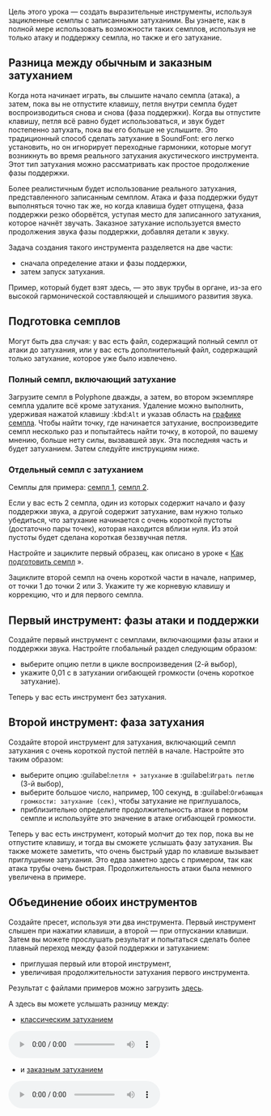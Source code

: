 Цель этого урока — создать выразительные инструменты, используя зацикленные семплы с записанными затуханими.
Вы узнаете, как в полной мере использовать возможности таких семплов, используя не только атаку и поддержку семпла, но также и его затухание.


## Разница между обычным и заказным затуханием


Когда нота начинает играть, вы слышите начало семпла (атака), а затем, пока вы не отпустите клавишу, петля внутри семпла будет воспроизводиться снова и снова (фаза поддержки).
Когда вы отпустите клавишу, петля всё равно будет использоваться, и звук будет постепенно затухать, пока вы его больше не услышите.
Это традиционный способ сделать затухание в SoundFont: его легко установить, но он игнорирует переходные гармоники, которые могут возникнуть во время реального затухания акустического инструмента.
Этот тип затухания можно рассматривать как простое продолжение фазы поддержки.

Более реалистичным будет использование реального затухания, представленного записанным семплом.
Атака и фаза поддержки будут выполняться точно так же, но когда клавиша будет отпущена, фаза поддержки резко оборвётся, уступая место для записанного затухания, которое начнёт звучать.
Заказное затухание используется вместо продолжения звука фазы поддержки, добавляя детали к звуку.

Задача создания такого инструмента разделяется на две части:

* сначала определение атаки и фазы поддержки,
* затем запуск затухания.

Пример, который будет взят здесь, — это звук трубы в органе, из-за его высокой гармонической составляющей и слышимого развития звука.


## Подготовка семплов


Могут быть два случая: у вас есть файл, содержащий полный семпл от атаки до затухания, или у вас есть дополнительный файл, содержащий только затухание, которое уже было извлечено.


### Полный семпл, включающий затухание


Загрузите семпл в Polyphone дважды, а затем, во втором экземпляре семпла удалите всё кроме затухания.
Удаление можно выполнить, удерживая нажатой клавишу :kbd:`Alt` и указав область на [графике семпла](manual/soundfont-editor/editing-pages/sample-editor.md#doc_graph).
Чтобы найти точку, где начинается затухание, воспроизведите семпл несколько раз и попытайтесь найти точку, в которой, по вашему мнению, больше нету силы, вызвавшей звук.
Эта последняя часть и будет затуханием.
Затем следуйте инструкциям ниже.


### Отдельный семпл с затуханием


Семплы для примера: <a href="downloads/tutorials/trumpet.wav" download>семпл 1</a>, <a href="downloads/tutorials/trumpet-release.wav" download>семпл 2</a>.

Если у вас есть 2 семпла, один из которых содержит начало и фазу поддержки звука, а другой содержит затухание, вам нужно только убедиться, что затухание начинается с очень короткой пустоты (достаточно пары точек), которая находится вблизи нуля.
Из этой пустоты будет сделана короткая беззвучная петля.

Настройте и зациклите первый образец, как описано в уроке «&nbsp;[Как подготовить семпл](tutorials/how-to-prepare-a-sample.md)&nbsp;».

Зациклите второй семпл на очень короткой части в начале, например, от точки 1 до точки 2 или 3.
Укажите ту же корневую клавишу и коррекцию, что и для первого семпла.


## Первый инструмент: фазы атаки и поддержки


Создайте первый инструмент с семплами, включающими фазы атаки и поддержки звука.
Настройте глобальный раздел следующим образом:

* выберите опцию петли в цикле воспроизведения (2-й выбор),
* укажите 0,01 с в затухании огибающей громкости (очень короткое затухание).

Теперь у вас есть инструмент без затухания.


## Второй инструмент: фаза затухания


Создайте второй инструмент для затухания, включающий семпл затухания с очень короткой пустой петлёй в начале.
Настройте это таким образом:

* выберите опцию :guilabel:`петля + затухание` в :guilabel:`Играть петлю` (3-й выбор),
* выберите большое число, например, 100 секунд, в :guilabel:`Огибающая громкости: затухание (сек)`, чтобы затухание не приглушалось,
* приблизительно определите продолжительность атаки в первом семпле и используйте это значение в атаке огибающей громкости.

Теперь у вас есть инструмент, который молчит до тех пор, пока вы не отпустите клавишу, и тогда вы сможете услышать фазу затухания.
Вы также можете заметить, что очень быстрый удар по клавише вызывает приглушение затухания.
Это едва заметно здесь с примером, так как атака трубы очень быстрая.
Продолжительность атаки была немного увеличена в примере.


## Объединение обоих инструментов


Создайте пресет, используя эти два инструмента.
Первый инструмент слышен при нажатии клавиши, а второй — при отпускании клавиши.
Затем вы можете прослушать результат и попытаться сделать более плавный переход между фазой поддержки и затуханием:

* приглушая первый или второй инструмент,
* увеличивая продолжительности затухания первого инструмента.

Результат с файлами примеров можно загрузить <a href="downloads/tutorials/custom%20release.sf2" download>здесь</a>.

А здесь вы можете услышать разницу между:

* <a href="downloads/tutorials/classic-release.mp3" download>классическим затуханием</a>

![](downloads/tutorials/classic-release.mp3)

* и <a href="downloads/tutorials/custom-release.mp3" download>заказным затуханием</a>

![](downloads/tutorials/custom-release.mp3)